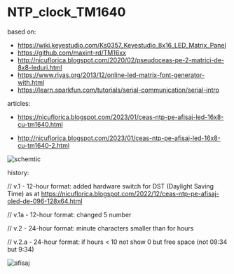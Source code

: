 # NTP_clock_TM1640
based on:
- https://wiki.keyestudio.com/Ks0357_Keyestudio_8x16_LED_Matrix_Panel
- https://github.com/maxint-rd/TM16xx
- http://nicuflorica.blogspot.com/2020/02/pseudoceas-pe-2-matrici-de-8x8-leduri.html
- https://www.riyas.org/2013/12/online-led-matrix-font-generator-with.html
- https://learn.sparkfun.com/tutorials/serial-communication/serial-intro

articles:

- https://nicuflorica.blogspot.com/2023/01/ceas-ntp-pe-afisaj-led-16x8-cu-tm1640.html

- http://nicuflorica.blogspot.com/2023/01/ceas-ntp-pe-afisaj-led-16x8-cu-tm1640-2.html

![schemtic](https://blogger.googleusercontent.com/img/b/R29vZ2xl/AVvXsEhN-gvWEqN1lp_iDNjUhm6MnRrZe4l89Oav4i7Cu5ZJqq5rB1qC1Z1zPcy89loWwRwEudhG3ScdiHWZwMCu64cpdDl4p8oTlJ2w_j1UsMlggDsTvEyFRVIewuhz1Ydk4u48ImQixa1dpOyFsRr3gCMkrnHXqEucWEcXsFDEfFaDaQlSxQJPZcY8Q4puRg/s800/NTP_clock_DST_TM1640_schematic.png)

history:

// v.1 - 12-hour format: added hardware switch for DST (Daylight Saving Time) as at https://nicuflorica.blogspot.com/2022/12/ceas-ntp-pe-afisaj-oled-de-096-128x64.html

// v.1a - 12-hour format: changed 5 number

// v.2 - 24-hour format: minute characters smaller than for hours

// v.2.a - 24-hour format: if hours < 10 not show 0 but free space (not 09:34 but  9:34)

![afisaj](https://wiki.keyestudio.com/images/5/59/KS0357-1.png)
